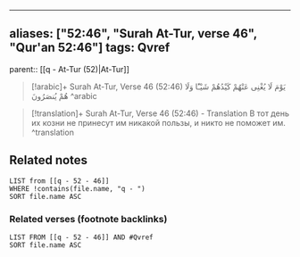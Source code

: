 
---
aliases: ["52:46", "Surah At-Tur, verse 46", "Qur'an 52:46"]
tags: Qvref
---

parent:: [[q - At-Tur (52)|At-Tur]]

> [!arabic]+ Surah At-Tur, Verse 46 (52:46)
> <span class="quran-arabic">يَوْمَ لَا يُغْنِى عَنْهُمْ كَيْدُهُمْ شَيْـًٔا وَلَا هُمْ يُنصَرُونَ</span>
^arabic

> [!translation]+ Surah At-Tur, Verse 46 (52:46) - Translation
> В тот день их козни не принесут им никакой пользы, и никто не поможет им.
^translation



## Related notes
```dataview
LIST from [[q - 52 - 46]]
WHERE !contains(file.name, "q - ")
SORT file.name ASC
```

### Related verses (footnote backlinks)
```dataview
LIST FROM [[q - 52 - 46]] AND #Qvref
SORT file.name ASC
```

